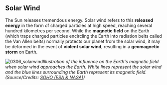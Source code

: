 ## Solar Wind

The Sun releases tremendous energy. Solar wind refers to this **released energy** in the form of charged particles at high speed, reaching several hundred kilometres per second. While the **magnetic field** on the Earth (which traps charged particles encircling the Earth into radiation belts called the Van Allen belts) normally protects our planet from the solar wind, it may be deformed in the event of **violent solar wind**, resulting in a **geomagnetic storm** on Earth.

![0306_solarwind](./static/0306_solarwind.jpg)*Illustration of the influence on the Earth's magnetic field when solar wind approaches the Earth. White lines represent the solar wind and the blue lines surrounding the Earth represent its magnetic field. (Source/Credits: [SOHO (ESA & NASA)](http://sohowww.nascom.nasa.gov/))*

